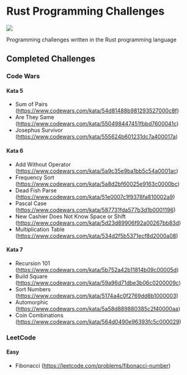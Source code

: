 # Rust Programming Challenges
![](https://github.com/jsextonn/rust-challenges/workflows/build/badge.svg)  

Programming challenges written in the Rust programming language

## Completed Challenges

### Code Wars
#### Kata 5
- Sum of Pairs (https://www.codewars.com/kata/54d81488b981293527000c8f)
- Are They Same (https://www.codewars.com/kata/550498447451fbbd7600041c)
- Josephus Survivor (https://www.codewars.com/kata/555624b601231dc7a400017a)

#### Kata 6
- Add Without Operator (https://www.codewars.com/kata/5a9c35e9ba1bb5c54a0001ac)
- Frequency Sort (https://www.codewars.com/kata/5a8d2bf60025e9163c0000bc)
- Dead Fish Parse (https://www.codewars.com/kata/51e0007c1f9378fa810002a9)
- Pascal Case (https://www.codewars.com/kata/587731fda577b3d1b0001196)
- New Cashier Does Not Know Space or Shift (https://www.codewars.com/kata/5d23d89906f92a00267bb83d)
- Multiplication Table (https://www.codewars.com/kata/534d2f5b5371ecf8d2000a08)

#### Kata 7
- Recursion 101 (https://www.codewars.com/kata/5b752a42b11814b09c00005d)
- Build Square (https://www.codewars.com/kata/59a96d71dbe3b06c0200009c)
- Sort Numbers (https://www.codewars.com/kata/5174a4c0f2769dd8b1000003)
- Automorphic (https://www.codewars.com/kata/5a58d889880385c2f40000aa)
- Coin Combinations (https://www.codewars.com/kata/564d0490e96393fc5c000029)

### LeetCode
#### Easy
- Fibonacci (https://leetcode.com/problems/fibonacci-number)
